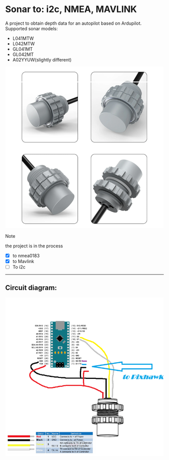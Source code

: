 # Sonar to: i2c, NMEA, MAVLINK
A project to obtain depth data for an autopilot based on Ardupilot.
Supported sonar models:
- L041MTW
- L042MTW
- GL041MT
- GL042MT
- A02YYUW(slightly different)


![Screenshot](sonar.png)

> [!NOTE]
> the project is in the process 

- [x] to nmea0183
- [x] to Mavlink
- [ ] To i2c 

----------

##  Circuit diagram:

![Screenshot](diagram.png)




